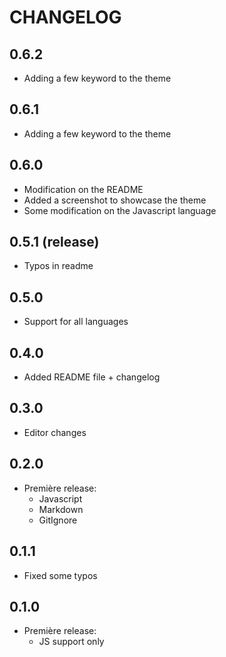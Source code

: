 # CHANGELOG

## 0.6.2 

- Adding a few keyword to the theme

## 0.6.1

- Adding a few keyword to the theme

## 0.6.0

- Modification on the README
- Added a screenshot to showcase the theme
- Some modification on the Javascript language

## 0.5.1 (release)

- Typos in readme

## 0.5.0

- Support for all languages

## 0.4.0

- Added README file + changelog

## 0.3.0

- Editor changes

## 0.2.0

- Première release:
  - Javascript
  - Markdown
  - GitIgnore

## 0.1.1

- Fixed some typos

## 0.1.0

- Première release:
  - JS support only
